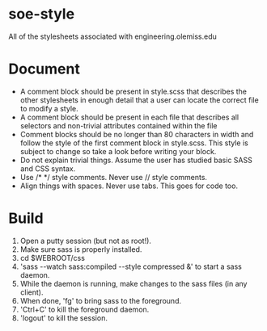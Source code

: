 soe-style
=========
All of the stylesheets associated with engineering.olemiss.edu

Document
========

* A comment block should be present in style.scss that describes the other
stylesheets in enough detail that a user can locate the correct file to modify
a style.
* A comment block should be present in each file that describes all selectors
and non-trivial attributes contained within the file
* Comment blocks should be no longer than 80 characters in width and follow the
style of the first comment block in style.scss. This style is subject to change
so take a look before writing your block.
* Do not explain trivial things. Assume the user has studied basic SASS and
CSS syntax.
* Use /* */ style comments. Never use // style comments.
* Align things with spaces. Never use tabs. This goes for code too.

Build
=====

1. Open a putty session (but not as root!).
1. Make sure sass is properly installed.
1. cd $WEBROOT/css
1. 'sass --watch sass:compiled --style compressed &' to start a sass daemon.
1. While the daemon is running, make changes to the sass files (in any client).
1. When done, 'fg' to bring sass to the foreground.
1. 'Ctrl+C' to kill the foreground daemon.
1. 'logout' to kill the session.
